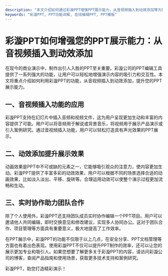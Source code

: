 ```yaml
---
description: "本文介绍如何通过彩漩PPT增强PPT展示能力，从音视频插入到动效添加等方面进行详细讨论。"
keywords: "彩漩PPT, PPT功能详解, 在线编辑PPT, PPT模板"
---
```

# 彩漩PPT如何增强您的PPT展示能力：从音视频插入到动效添加

在现今的商业演示中，制作出引人入胜的PPT至关重要。彩漩公司的PPT编辑工具提供了一系列强大的功能，让用户可以轻松地增强演示内容的吸引力和交互性。本文将重点介绍如何利用彩漩PPT的功能，从音视频插入到动效添加，提升您的PPT展示能力。

## 一、音视频插入功能的应用

彩漩PPT支持在幻灯片中插入音频和视频文件，这为用户呈现更加生动和丰富的内容提供了可能。用户可以将音频用于解说或背景音乐，将视频用于展示产品演示或引入案例研究。通过音视频插入功能，用户可以轻松打造具有声光效果的PPT展示。

## 二、动效添加提升展示效果

动画效果是PPT中不可或缺的元素之一，它能够吸引观众的注意力，使内容更加生动。彩漩PPT提供了丰富多彩的动效效果，用户可以根据不同的场景选择合适的动画效果，比如淡入淡出、平移、旋转等。合理运用动效可以使整个演示过程更加流畅和生动。

## 三、实时协作助力团队合作

除了个人使用外，彩漩PPT还支持团队成员实时协作编辑一个PPT项目。用户可以邀请他人共同编辑，即时交换意见和修改建议，实现多人协同办公。这对于团队合作、项目管理等方面具有重要意义，极大地提高了工作效率。

在PPT展示中，彩漩PPT的功能不仅限于以上几点，在安全分享、PPT文档管理等方面也有着出色表现。使用彩漩PPT不仅可以提升PPT制作的效率，还可以让您的展示更加专业和吸引人。如果您想要了解更多关于彩漩PPT的内容，请访问彩漩公司的博客，查阅产品指南和使用场景，获取更多技术支持和案例研究。

彩漩PPT，助您打造精彩演示！

